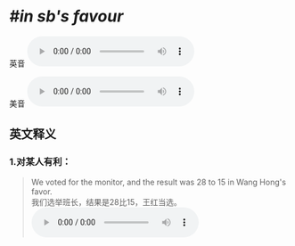 # ***\#in sb's favour*** 
英音
<audio src="./media/in sb’s favour1_AAC.aac" controls="controls"></audio>

美音
<audio src="./media/in sb’s favour2_AAC.aac" controls="controls"></audio>



  

英文释义
---
### 1.**对某人有利：**  

 > We voted for the monitor, and the result was 28 to 15 in Wang Hong's favor.  
 > 我们选举班长，结果是28比15，王红当选。    
<audio src="./media/favour-4.aac" controls="controls"></audio>


